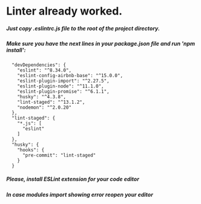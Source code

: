 # Linter already worked.

##### Just copy .eslintrc.js file to the root of the project directory.

##### Make sure you have the next lines in your package.json file and run 'npm install':

```
  "devDependencies": {
    "eslint": "^8.34.0",
    "eslint-config-airbnb-base": "^15.0.0",
    "eslint-plugin-import": "^2.27.5",
    "eslint-plugin-node": "^11.1.0",
    "eslint-plugin-promise": "^6.1.1",
    "husky": "^4.3.8",
    "lint-staged": "^13.1.2",
    "nodemon": "^2.0.20"
  },
  "lint-staged": {
    "*.js": [
      "eslint"
    ]
  },
  "husky": {
    "hooks": {
      "pre-commit": "lint-staged"
    }
  }
```

##### Please, install ESLint extension for your code editor

##### In case modules import showing error reopen your editor
